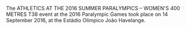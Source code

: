 The ATHLETICS AT THE 2016 SUMMER PARALYMPICS – WOMEN'S 400 METRES T38 event at the 2016 Paralympic Games took place on 14 September 2016, at the Estádio Olímpico João Havelange.
